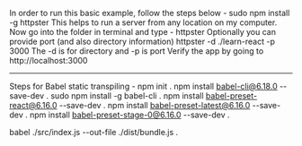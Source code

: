 In order to run this basic example, follow the steps below - 
sudo npm install -g httpster
This helps to run a server from any location on my computer.
Now go into the folder in terminal and type - 
httpster
Optionally you can provide port (and also directory information)
httpster -d ./learn-react -p 3000
The -d is for directory and -p is port
Verify the app by going to http://localhost:3000


---

Steps for Babel static transpiling - 
npm init . 
npm install babel-cli@6.18.0 --save-dev . 
sudo npm install -g babel-cli . 
npm install babel-preset-react@6.16.0 --save-dev . 
npm install babel-preset-latest@6.16.0 --save-dev . 
npm install babel-preset-stage-0@6.16.0 --save-dev . 
  
babel ./src/index.js --out-file ./dist/bundle.js . 

